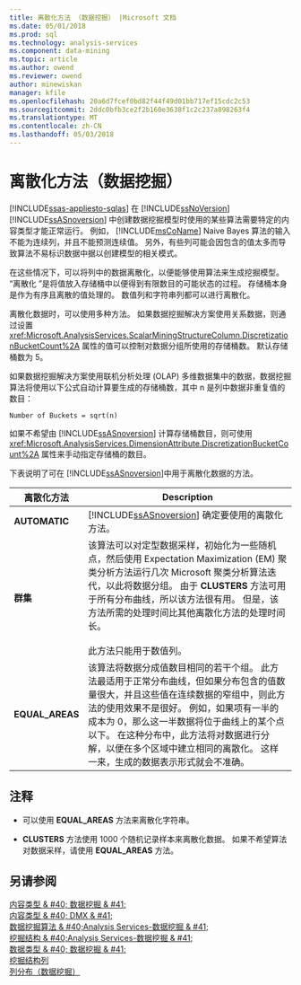 ```yaml
---
title: 离散化方法 （数据挖掘） |Microsoft 文档
ms.date: 05/01/2018
ms.prod: sql
ms.technology: analysis-services
ms.component: data-mining
ms.topic: article
ms.author: owend
ms.reviewer: owend
author: minewiskan
manager: kfile
ms.openlocfilehash: 20a6d7fcef0bd82f44f49d01bb717ef15cdc2c53
ms.sourcegitcommit: 2ddc0bfb3ce2f2b160e3638f1c2c237a898263f4
ms.translationtype: MT
ms.contentlocale: zh-CN
ms.lasthandoff: 05/03/2018
---
```

# <a name="discretization-methods-data-mining"></a>离散化方法（数据挖掘）
[!INCLUDE[ssas-appliesto-sqlas](../../includes/ssas-appliesto-sqlas.md)]
  在 [!INCLUDE[ssNoVersion](../../includes/ssnoversion-md.md)] [!INCLUDE[ssASnoversion](../../includes/ssasnoversion-md.md)] 中创建数据挖掘模型时使用的某些算法需要特定的内容类型才能正常运行。 例如， [!INCLUDE[msCoName](../../includes/msconame-md.md)] Naive Bayes 算法的输入不能为连续列，并且不能预测连续值。 另外，有些列可能会因包含的值太多而导致算法不易标识数据中据以创建模型的相关模式。  
  
 在这些情况下，可以将列中的数据离散化，以便能够使用算法来生成挖掘模型。 “离散化 ”是将值放入存储桶中以便得到有限数目的可能状态的过程。 存储桶本身是作为有序且离散的值处理的。 数值列和字符串列都可以进行离散化。  
  
 离散化数据时，可以使用多种方法。 如果数据挖掘解决方案使用关系数据，则通过设置 <xref:Microsoft.AnalysisServices.ScalarMiningStructureColumn.DiscretizationBucketCount%2A> 属性的值可以控制对数据分组所使用的存储桶数。 默认存储桶数为 5。  
  
 如果数据挖掘解决方案使用联机分析处理 (OLAP) 多维数据集中的数据，数据挖掘算法将使用以下公式自动计算要生成的存储桶数，其中 n 是列中数据非重复值的数目：  
  
 `Number of Buckets = sqrt(n)`  
  
 如果不希望由 [!INCLUDE[ssASnoversion](../../includes/ssasnoversion-md.md)] 计算存储桶数目，则可使用 <xref:Microsoft.AnalysisServices.DimensionAttribute.DiscretizationBucketCount%2A> 属性来手动指定存储桶的数目。  
  
 下表说明了可在 [!INCLUDE[ssASnoversion](../../includes/ssasnoversion-md.md)]中用于离散化数据的方法。  
  
|离散化方法|Description|  
|---------------------------|-----------------|  
|**AUTOMATIC**|[!INCLUDE[ssASnoversion](../../includes/ssasnoversion-md.md)] 确定要使用的离散化方法。|  
|**群集**|该算法可以对定型数据采样，初始化为一些随机点，然后使用 Expectation Maximization (EM) 聚类分析方法运行几次 Microsoft 聚类分析算法迭代，以此将数据分组。 由于 **CLUSTERS** 方法可用于所有分布曲线，所以该方法很有用。 但是，该方法所需的处理时间比其他离散化方法的处理时间长。<br /><br /> 此方法只能用于数值列。|  
|**EQUAL_AREAS**|该算法将数据分成值数目相同的若干个组。 此方法最适用于正常分布曲线，但如果分布包含的值数量很大，并且这些值在连续数据的窄组中，则此方法的使用效果不是很好。 例如，如果项有一半的成本为 0，那么这一半数据将位于曲线上的某个点以下。 在这种分布中，此方法将对数据进行分解，以便在多个区域中建立相同的离散化。 这样一来，生成的数据表示形式就会不准确。|  
  
## <a name="remarks"></a>注释  
  
-   可以使用 **EQUAL_AREAS** 方法来离散化字符串。  
  
-   **CLUSTERS** 方法使用 1000 个随机记录样本来离散化数据。 如果不希望算法对数据采样，请使用 **EQUAL_AREAS** 方法。  
  
  
  
## <a name="see-also"></a>另请参阅  
 [内容类型 & #40; 数据挖掘 & #41;](../../analysis-services/data-mining/content-types-data-mining.md)   
 [内容类型 & #40; DMX & #41;](../../dmx/content-types-dmx.md)   
 [数据挖掘算法 & #40;Analysis Services-数据挖掘 & #41;](../../analysis-services/data-mining/data-mining-algorithms-analysis-services-data-mining.md)   
 [挖掘结构 & #40;Analysis Services-数据挖掘 & #41;](../../analysis-services/data-mining/mining-structures-analysis-services-data-mining.md)   
 [数据类型 & #40; 数据挖掘 & #41;](../../analysis-services/data-mining/data-types-data-mining.md)   
 [挖掘结构列](../../analysis-services/data-mining/mining-structure-columns.md)   
 [列分布（数据挖掘）](../../analysis-services/data-mining/column-distributions-data-mining.md)  
  
  
